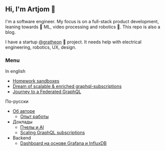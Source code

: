 ## Hi, I'm Artjom 👋

I'm a software engineer. My focus is on a full-stack product development, leaning towards 🔭 ML, video processing and robotics 🤖. This repo is also a blog.

I have a startup [@gratheon](https://github.com/Gratheon/web-app) 🐝 project. It needs help with electrical engineering, robotics, UX, design.

### Menu

In english
- [Homework sandboxes](eng/about/Homework%20sandboxes.md)
- [Dream of scalable & enriched graphql-subscriptions](eng/Dream%20of%20scalable%20&%20enriched%20graphql-subscriptions.md)
- [Journey to a Federated GraphQL](eng/Journey%20to%20a%20Federated%20GraphQL.md)

По-русски
- [Об авторе](rus/about/Об%20авторе.md) 
	- [Опыт работы](rus/about/опыт%20работы/Опыт%20работы.md)
- Доклады
	- [Пчелы и AI](rus/about/доклады/Пчелы%20и%20AI.md)
	- [Scaling GraphQL subscriptions](rus/about/доклады/Scaling%20GraphQL%20subscriptions.md)
- Backend
	- [Dashboard на основе Grafana и InfluxDB](rus/tech/backend/Dashboard%20на%20основе%20Grafana%20и%20InfluxDB.md)